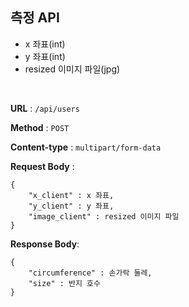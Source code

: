 ## 측정 API


- x 좌표(int)
- y 좌표(int) 
- resized 이미지 파일(jpg)

<br>

**URL** : `/api/users`

**Method** : `POST`

**Content-type** : `multipart/form-data`

**Request Body** : 

```
{
    "x_client" : x 좌표,
    "y_client" : y 좌표,
    "image_client" : resized 이미지 파일
}
```

**Response Body**:

```
{
    "circumference" : 손가락 둘레,
    "size" : 반지 호수
}
```